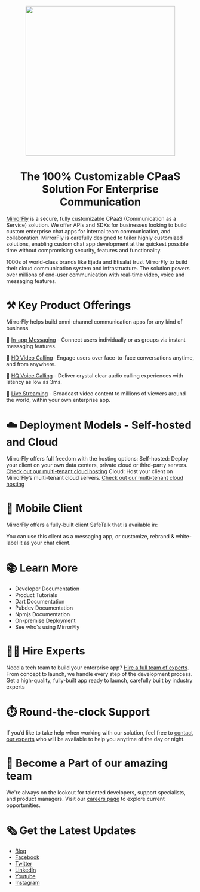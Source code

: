 <p style="text-align: center;">
  <img  src="https://dasa7d6hxd0bp.cloudfront.net/images/mirrorfly.webp" data-canonical-src="https://dasa7d6hxd0bp.cloudfront.net/images/mirrorfly.webp" width="400"  alt=""/>
</p>

<h1 style="text-align: center">
  The 100% Customizable CPaaS Solution For Enterprise Communication
</h1>


[MirrorFly](https://www.mirrorfly.com/) is a secure, fully customizable CPaaS (Communication as a Service) solution. We offer APIs and SDKs for businesses looking to build custom enterprise chat apps for internal team communication, and collaboration. MirrorFly is carefully designed to tailor highly customized solutions, enabling custom chat app development at the quickest possible time without compromising security, features and functionality.


1000s of world-class brands like Ejada and Etisalat trust MirrorFly to build their cloud communication system and infrastructure. The solution powers over millions of end-user communication with real-time video, voice and messaging features.


# ⚒️ Key Product Offerings 

MirrorFly helps build omni-channel communication apps for any kind of business


 💬 [In-app Messaging](https://www.mirrorfly.com/chat-api-solution.php) - Connect users individually or as groups via instant messaging features.

 🎯 [HD Video Calling](https://www.mirrorfly.com/video-call-solution.php)- Engage users over face-to-face conversations anytime, and from anywhere.

 🦾 [HQ Voice Calling](https://www.mirrorfly.com/voice-call-solution.php) - Deliver crystal clear audio calling experiences with latency as low as 3ms.
 
 🦾 [Live Streaming](https://www.mirrorfly.com/live-streaming-sdk.php) - Broadcast video content to millions of viewers around the world, within your own enterprise app. 


# ☁️ Deployment Models - Self-hosted and Cloud

MirrorFly offers full freedom with the hosting options:
Self-hosted: Deploy your client on your own data centers, private cloud or third-party servers.
[Check out our multi-tenant cloud hosting](https://www.mirrorfly.com/self-hosted-chat-solution.php)
Cloud: Host your client on MirrorFly’s multi-tenant cloud servers.
[Check out our multi-tenant cloud hosting](https://www.mirrorfly.com/multi-tenant-chat-for-saas.php)


# 📱 Mobile Client

MirrorFly offers a fully-built client SafeTalk that is available in:

You can use this client as a messaging app, or customize, rebrand & white-label it as your chat client. 


# 📚 Learn More

- Developer Documentation
- Product Tutorials
- Dart Documentation
- Pubdev Documentation
- Npmjs Documentation
- On-premise Deployment
- See who's using MirrorFly


# 🧑‍💻 Hire Experts

Need a tech team to build your enterprise app? [Hire a full team of experts](https://www.mirrorfly.com/hire-video-chat-developer.php). From concept to launch, we handle every step of the development process. Get a high-quality, fully-built app ready to launch, carefully built by industry experts


# ⏱️ Round-the-clock Support

If you’d like to take help when working with our solution, feel free to [contact our experts](https://www.mirrorfly.com/contact-sales.php) who will be available to help you anytime of the day or night. 


# 💼 Become a Part of our amazing team

We're always on the lookout for talented developers, support specialists, and product managers. Visit our [careers page](https://www.contus.com/careers.php) to explore current opportunities.


# 🗞️ Get the Latest Updates

- [Blog](https://www.mirrorfly.com/blog/)
- [Facebook](https://www.facebook.com/MirrorFlyofficial/)
- [Twitter](https://twitter.com/mirrorflyteam)
- [LinkedIn](https://www.linkedin.com/showcase/mirrorfly-official/)
- [Youtube](https://www.youtube.com/@mirrorflyofficial)
- [Instagram](https://www.instagram.com/mirrorflyofficial/)

